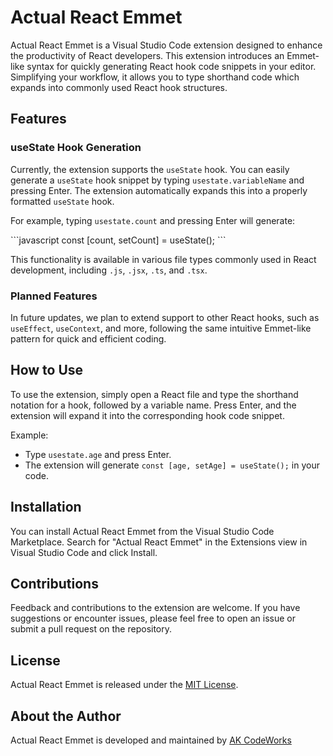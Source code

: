 # Actual React Emmet

Actual React Emmet is a Visual Studio Code extension designed to enhance the productivity of React developers. This extension introduces an Emmet-like syntax for quickly generating React hook code snippets in your editor. Simplifying your workflow, it allows you to type shorthand code which expands into commonly used React hook structures.

## Features

### useState Hook Generation

Currently, the extension supports the `useState` hook. You can easily generate a `useState` hook snippet by typing `usestate.variableName` and pressing Enter. The extension automatically expands this into a properly formatted `useState` hook.

For example, typing `usestate.count` and pressing Enter will generate:

\```javascript
const [count, setCount] = useState();
\```

This functionality is available in various file types commonly used in React development, including `.js`, `.jsx`, `.ts`, and `.tsx`.

### Planned Features

In future updates, we plan to extend support to other React hooks, such as `useEffect`, `useContext`, and more, following the same intuitive Emmet-like pattern for quick and efficient coding.

## How to Use

To use the extension, simply open a React file and type the shorthand notation for a hook, followed by a variable name. Press Enter, and the extension will expand it into the corresponding hook code snippet.

Example:

- Type `usestate.age` and press Enter.
- The extension will generate `const [age, setAge] = useState();` in your code.

## Installation

You can install Actual React Emmet from the Visual Studio Code Marketplace. Search for "Actual React Emmet" in the Extensions view in Visual Studio Code and click Install.

## Contributions

Feedback and contributions to the extension are welcome. If you have suggestions or encounter issues, please feel free to open an issue or submit a pull request on the repository.

## License

Actual React Emmet is released under the [MIT License](LICENSE.txt).

## About the Author

Actual React Emmet is developed and maintained by [AK CodeWorks](https://github.com/AKCodeWorks)
